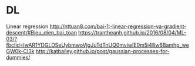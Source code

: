 # DL
Linear regression
http://nttuan8.com/bai-1:-linear-regression-va-gradient-descent/#Bieu_dien_bai_toan
https://trantheanh.github.io/2016/08/04/ML-03/?fbclid=IwAR1YDGLDSeUybmwoVjgJuTdTnUQ0mviwIE0m5j48w6Bamhp_weGW0k-CI3k
http://katbailey.github.io/post/gaussian-processes-for-dummies/
